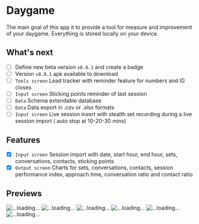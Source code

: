 # Daygame

The main goal of this app it to provide a tool for measure and improvement of your daygame.
Everything is stored locally on your device.

## What's next

- [ ] Define new beta version `v0.0.1` and create a badge
- [ ] Version `v0.0.1` apk available to download
- [ ] `Tools screen` Lead tracker with reminder feature for numbers and IG closes
- [ ] `Input screen` Sticking points reminder of last session
- [ ] `Data` Schema extendable database
- [ ] `Data` Data export in .csv or .xlsx formats
- [ ] `Input screen` Live session insert with stealth set recording during a live session import (
  auto stop at 10-20-30 mins)

## Features
- [x] `Input screen` Session import with date, start hour, end hour, sets, conversations, contacts, sticking points
- [x] `Output screen` Charts for sets, conversations, contacts, session performance index, approach time, conversation ratio and contact ratio

## Previews

![...loading...](https://github.com/barryburgle/game-app/blob/main/resources/screen/input/input_screen_v_1_w.png?raw=true)
![...loading...](https://github.com/barryburgle/game-app/blob/main/resources/screen/input/input_dialog_v_1_w.png?raw=true)
![...loading...](https://github.com/barryburgle/game-app/blob/main/resources/screen/input/output_screen_v_1_w.png?raw=true)
![...loading...](https://github.com/barryburgle/game-app/blob/main/resources/screen/input/input_screen_v_1_b.png?raw=true)
![...loading...](https://github.com/barryburgle/game-app/blob/main/resources/screen/input/input_dialog_v_1_b.png?raw=true)
![...loading...](https://github.com/barryburgle/game-app/blob/main/resources/screen/input/output_screen_v_1_b.png?raw=true)
